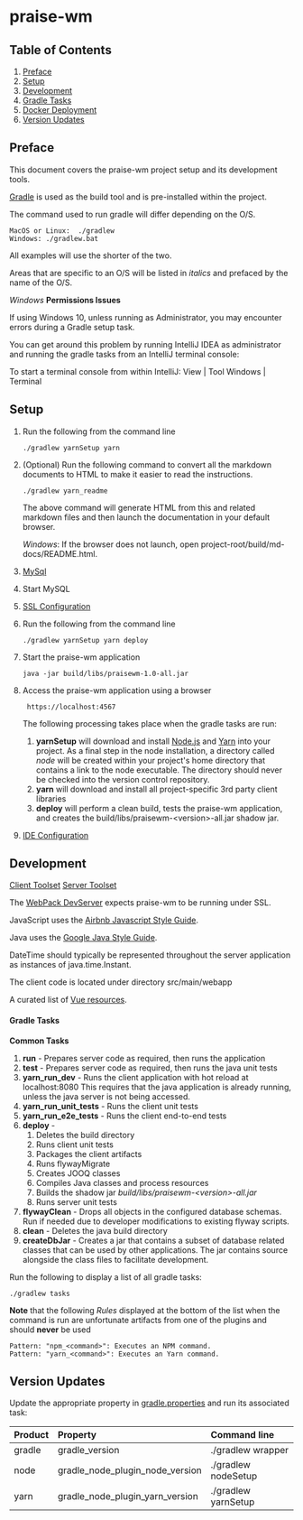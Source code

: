 # praise-wm

## Table of Contents

1.  [Preface](#preface)
1.  [Setup](#setup)
1.  [Development](#development)
1.  [Gradle Tasks](#gradle-tasks)
1.  [Docker Deployment](docs/docker.md)
1.  [Version Updates](#version-updates)

## Preface
This document covers the praise-wm project setup and its development tools.

[Gradle][] is used as the build tool and is pre-installed within the project.

The command used to run gradle will differ depending on the O/S.

    MacOS or Linux:  ./gradlew
    Windows: ./gradlew.bat

All examples will use the shorter of the two.

Areas that are specific to an O/S will be listed in *italics* and prefaced by the name of the O/S.

*Windows*  **Permissions Issues**

If using Windows 10, unless running as Administrator, you may encounter errors during a Gradle setup task.

You can get around this problem by running IntelliJ IDEA as administrator and running the gradle tasks from an IntelliJ terminal console:

To start a terminal console from within IntelliJ: View | Tool Windows | Terminal


## Setup

1.  Run the following from the command line

        ./gradlew yarnSetup yarn

1.  (Optional) Run the following command to convert all the markdown documents to HTML to make it easier to read the instructions.

        ./gradlew yarn_readme

    The above command will generate HTML from this and related markdown files and then launch the documentation in your default browser.

    *Windows*: If the browser does not launch, open project-root/build/md-docs/README.html.


1. [MySql](docs/mysql.md)
1. Start MySQL
1. [SSL Configuration](docs/ssl.md)
1.  Run the following from the command line

        ./gradlew yarnSetup yarn deploy
1.  Start the praise-wm application

        java -jar build/libs/praisewm-1.0-all.jar

1. Access the praise-wm application using a browser

        https://localhost:4567

    The following processing takes place when the gradle tasks are run:

    1. **yarnSetup** will download and install [Node.js](https://nodejs.org/en/) and [Yarn](https://yarnpkg.com/en/) into your project. As a final step in the node installation, a directory called *node* will be created within your project's home directory that contains a link to the node executable. The directory should never be checked into the version control repository.
    1. **yarn** will download and install all project-specific 3rd party client libraries
    1. **deploy** will perform a clean build, tests the praise-wm application, and creates the build/libs/praisewm-\<version\>-all.jar shadow jar.

1. [IDE Configuration](docs/IntelliJ_IDEA.md)

## Development
[Client Toolset](docs/client_toolset.md)
[Server Toolset](docs/server_toolset.md)

The [WebPack DevServer](docs/webpack_dev_server.md) expects praise-wm to be running under SSL.

JavaScript uses the [Airbnb Javascript Style Guide][].

Java uses the [Google Java Style Guide][].

DateTime should typically be represented throughout the server application as instances of java.time.Instant.

The client code is located under directory src/main/webapp

A curated list of [Vue resources][].

#### Gradle Tasks

**Common Tasks**

1. **run** - Prepares server code as required, then runs the application
1. **test** - Prepares server code as required, then runs the java unit tests
1. **yarn_run_dev** -  Runs the client application with hot reload at localhost:8080
    This requires that the java application is already running, unless the java server is not being accessed.
1. **yarn_run_unit_tests** - Runs the client unit tests
1. **yarn_run_e2e_tests** - Runs the client end-to-end tests
1.  **deploy** -
    1. Deletes the build directory
    1. Runs client unit tests
    1. Packages the client artifacts
    1. Runs flywayMigrate
    1. Creates JOOQ classes
    1. Compiles Java classes and process resources
    1. Builds the shadow jar *build/libs/praisewm-\<version\>-all.jar*
    1. Runs server unit tests
1. **flywayClean** - Drops all objects in the configured database schemas. Run if needed due to developer modifications to existing flyway scripts.
1. **clean** - Deletes the java build directory
1. **createDbJar** - Creates a jar that contains a subset of database related classes that can be used by other applications. The jar contains source alongside the class files to facilitate development.

Run the following to display a list of all gradle tasks:

    ./gradlew tasks

 **Note** that the following *Rules* displayed at the bottom of the list when the command is run are unfortunate artifacts from one of the plugins and should **never** be used

    Pattern: "npm_<command>": Executes an NPM command.
    Pattern: "yarn_<command>": Executes an Yarn command.

## Version Updates

 Update the appropriate property in [gradle.properties][] and run its associated task:

 | Product  | Property                        | Command line        |
 |:---------|:-------------------------------|:---------------------|
 | gradle   | gradle_version                  | ./gradlew wrapper   |
 | node     | gradle_node_plugin_node_version | ./gradlew nodeSetup |
 | yarn     | gradle_node_plugin_yarn_version | ./gradlew yarnSetup |

[Gradle]: https://gradle.org/
[Airbnb Javascript Style Guide]: https://github.com/airbnb/javascript
[Google Java Style Guide]: https://google.github.io/styleguide/javaguide.html
[Vue resources]: https://github.com/vuejs/awesome-vue
[gradle.properties]: ./gradle.properties
